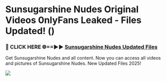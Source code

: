 # Sunsugarshine Nudes Original Videos 0nlyFans Leaked - Files Updated! ()

<h3>🔴 CLICK HERE 🌐==►► <a href="https://tinyurl.com/2p9ay9w9" rel="nofollow">Sunsugarshine Nudes Updated Files</a></h3>

Get Sunsugarshine Nudes and all content. Now you can access all videos and pictures of Sunsugarshine Nudes. New Updated Files 2025!

[![](https://i.imgur.com/KQgVmj3.gif)](https://tinyurl.com/2p9ay9w9)
